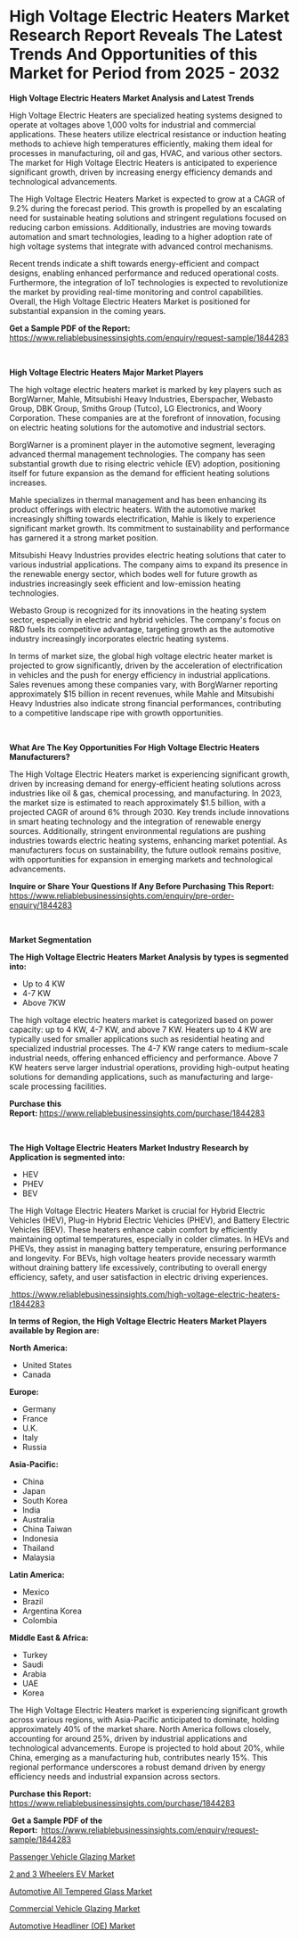 <p><h1>High Voltage Electric Heaters Market Research Report Reveals The Latest Trends And Opportunities of this Market for Period from 2025 - 2032</h1></p><p><strong>High Voltage Electric Heaters Market Analysis and Latest Trends</strong></p>
<p><p>High Voltage Electric Heaters are specialized heating systems designed to operate at voltages above 1,000 volts for industrial and commercial applications. These heaters utilize electrical resistance or induction heating methods to achieve high temperatures efficiently, making them ideal for processes in manufacturing, oil and gas, HVAC, and various other sectors. The market for High Voltage Electric Heaters is anticipated to experience significant growth, driven by increasing energy efficiency demands and technological advancements.</p><p>The High Voltage Electric Heaters Market is expected to grow at a CAGR of 9.2% during the forecast period. This growth is propelled by an escalating need for sustainable heating solutions and stringent regulations focused on reducing carbon emissions. Additionally, industries are moving towards automation and smart technologies, leading to a higher adoption rate of high voltage systems that integrate with advanced control mechanisms.</p><p>Recent trends indicate a shift towards energy-efficient and compact designs, enabling enhanced performance and reduced operational costs. Furthermore, the integration of IoT technologies is expected to revolutionize the market by providing real-time monitoring and control capabilities. Overall, the High Voltage Electric Heaters Market is positioned for substantial expansion in the coming years.</p></p>
<p><strong>Get a Sample PDF of the Report:&nbsp;</strong> <a href="https://www.reliablebusinessinsights.com/enquiry/request-sample/1844283?utm_campaign=100&utm_medium=2&utm_source=Github&utm_content=ia&utm_term=31032025&utm_id=high-voltage-electric-heaters">https://www.reliablebusinessinsights.com/enquiry/request-sample/1844283</a></p>
<p>&nbsp;</p>
<p><strong>High Voltage Electric Heaters Major Market Players</strong></p>
<p><p>The high voltage electric heaters market is marked by key players such as BorgWarner, Mahle, Mitsubishi Heavy Industries, Eberspacher, Webasto Group, DBK Group, Smiths Group (Tutco), LG Electronics, and Woory Corporation. These companies are at the forefront of innovation, focusing on electric heating solutions for the automotive and industrial sectors.</p><p>BorgWarner is a prominent player in the automotive segment, leveraging advanced thermal management technologies. The company has seen substantial growth due to rising electric vehicle (EV) adoption, positioning itself for future expansion as the demand for efficient heating solutions increases.</p><p>Mahle specializes in thermal management and has been enhancing its product offerings with electric heaters. With the automotive market increasingly shifting towards electrification, Mahle is likely to experience significant market growth. Its commitment to sustainability and performance has garnered it a strong market position.</p><p>Mitsubishi Heavy Industries provides electric heating solutions that cater to various industrial applications. The company aims to expand its presence in the renewable energy sector, which bodes well for future growth as industries increasingly seek efficient and low-emission heating technologies.</p><p>Webasto Group is recognized for its innovations in the heating system sector, especially in electric and hybrid vehicles. The company's focus on R&D fuels its competitive advantage, targeting growth as the automotive industry increasingly incorporates electric heating systems.</p><p>In terms of market size, the global high voltage electric heater market is projected to grow significantly, driven by the acceleration of electrification in vehicles and the push for energy efficiency in industrial applications. Sales revenues among these companies vary, with BorgWarner reporting approximately $15 billion in recent revenues, while Mahle and Mitsubishi Heavy Industries also indicate strong financial performances, contributing to a competitive landscape ripe with growth opportunities.</p></p>
<p>&nbsp;</p>
<p><strong>What Are The Key Opportunities For High Voltage Electric Heaters Manufacturers?</strong></p>
<p><p>The High Voltage Electric Heaters market is experiencing significant growth, driven by increasing demand for energy-efficient heating solutions across industries like oil & gas, chemical processing, and manufacturing. In 2023, the market size is estimated to reach approximately $1.5 billion, with a projected CAGR of around 6% through 2030. Key trends include innovations in smart heating technology and the integration of renewable energy sources. Additionally, stringent environmental regulations are pushing industries towards electric heating systems, enhancing market potential. As manufacturers focus on sustainability, the future outlook remains positive, with opportunities for expansion in emerging markets and technological advancements.</p></p>
<p><strong>Inquire or Share Your Questions If Any Before Purchasing This Report:</strong> <a href="https://www.reliablebusinessinsights.com/enquiry/pre-order-enquiry/1844283?utm_campaign=100&utm_medium=2&utm_source=Github&utm_content=ia&utm_term=31032025&utm_id=high-voltage-electric-heaters">https://www.reliablebusinessinsights.com/enquiry/pre-order-enquiry/1844283</a></p>
<p>&nbsp;</p>
<p><strong>Market Segmentation</strong></p>
<p><strong>The High Voltage Electric Heaters Market Analysis by types is segmented into:</strong></p>
<p><ul><li>Up to 4 KW</li><li>4-7 KW</li><li>Above 7KW</li></ul></p>
<p><p>The high voltage electric heaters market is categorized based on power capacity: up to 4 KW, 4-7 KW, and above 7 KW. Heaters up to 4 KW are typically used for smaller applications such as residential heating and specialized industrial processes. The 4-7 KW range caters to medium-scale industrial needs, offering enhanced efficiency and performance. Above 7 KW heaters serve larger industrial operations, providing high-output heating solutions for demanding applications, such as manufacturing and large-scale processing facilities.</p></p>
<p><strong>Purchase this Report:&nbsp;</strong><a href="https://www.reliablebusinessinsights.com/purchase/1844283?utm_campaign=100&utm_medium=2&utm_source=Github&utm_content=ia&utm_term=31032025&utm_id=high-voltage-electric-heaters">https://www.reliablebusinessinsights.com/purchase/1844283</a></p>
<p>&nbsp;</p>
<p><strong>The High Voltage Electric Heaters Market Industry Research by Application is segmented into:</strong></p>
<p><ul><li>HEV</li><li>PHEV</li><li>BEV</li></ul></p>
<p><p>The High Voltage Electric Heaters Market is crucial for Hybrid Electric Vehicles (HEV), Plug-in Hybrid Electric Vehicles (PHEV), and Battery Electric Vehicles (BEV). These heaters enhance cabin comfort by efficiently maintaining optimal temperatures, especially in colder climates. In HEVs and PHEVs, they assist in managing battery temperature, ensuring performance and longevity. For BEVs, high voltage heaters provide necessary warmth without draining battery life excessively, contributing to overall energy efficiency, safety, and user satisfaction in electric driving experiences.</p></p>
<p><a href="https://www.reliablebusinessinsights.com/high-voltage-electric-heaters-r1844283?utm_campaign=100&utm_medium=2&utm_source=Github&utm_content=ia&utm_term=31032025&utm_id=high-voltage-electric-heaters">&nbsp;https://www.reliablebusinessinsights.com/high-voltage-electric-heaters-r1844283</a></p>
<p><strong>In terms of Region, the High Voltage Electric Heaters Market Players available by Region are:</strong></p>
<p>
    <p> <strong> North America: </strong>
        <ul>
            <li>United States</li>
            <li>Canada</li>
        </ul>
        </p> 
    <p> <strong> Europe: </strong>
        <ul>
            <li>Germany</li>
            <li>France</li>
            <li>U.K.</li>
            <li>Italy</li>
            <li>Russia</li>
        </ul>
        </p> 
    <p> <strong> Asia-Pacific: </strong>
        <ul>
            <li>China</li>
            <li>Japan</li>
            <li>South Korea</li>
            <li>India</li>
            <li>Australia</li>
            <li>China Taiwan</li>
            <li>Indonesia</li>
            <li>Thailand</li>
            <li>Malaysia</li>
        </ul>
        </p> 
    <p> <strong> Latin America: </strong>
        <ul>
            <li>Mexico</li>
            <li>Brazil</li>
            <li>Argentina Korea</li>
            <li>Colombia</li>
        </ul>
        </p> 
    <p> <strong> Middle East & Africa: </strong>
        <ul>
            <li>Turkey</li>
            <li>Saudi</li>
            <li>Arabia</li>
            <li>UAE</li>
            <li>Korea</li>
        </ul>
    </p>
    </p>
<p><p>The High Voltage Electric Heaters market is experiencing significant growth across various regions, with Asia-Pacific anticipated to dominate, holding approximately 40% of the market share. North America follows closely, accounting for around 25%, driven by industrial applications and technological advancements. Europe is projected to hold about 20%, while China, emerging as a manufacturing hub, contributes nearly 15%. This regional performance underscores a robust demand driven by energy efficiency needs and industrial expansion across sectors.</p></p>
<p><strong>Purchase this Report: </strong><a href="https://www.reliablebusinessinsights.com/purchase/1844283?utm_campaign=100&utm_medium=2&utm_source=Github&utm_content=ia&utm_term=31032025&utm_id=high-voltage-electric-heaters">https://www.reliablebusinessinsights.com/purchase/1844283</a></p>
<p>&nbsp;<strong>Get a Sample PDF of the Report:&nbsp;&nbsp;</strong><a href="https://www.reliablebusinessinsights.com/enquiry/request-sample/1844283?utm_campaign=100&utm_medium=2&utm_source=Github&utm_content=ia&utm_term=31032025&utm_id=high-voltage-electric-heaters">https://www.reliablebusinessinsights.com/enquiry/request-sample/1844283</a></p>
<p><strong></strong></p>
<p><p><a href="https://github.com/cordaysamaya/Market-Research-Report-List-1/blob/main/passenger-vehicle-glazing-market.md?utm_campaign=100&utm_medium=2&utm_source=Github&utm_content=ia&utm_term=31032025&utm_id=high-voltage-electric-heaters">Passenger Vehicle Glazing Market</a></p><p><a href="https://github.com/muoioconzej8/Market-Research-Report-List-1/blob/main/2-and-3-wheelers-ev-market.md?utm_campaign=100&utm_medium=2&utm_source=Github&utm_content=ia&utm_term=31032025&utm_id=high-voltage-electric-heaters">2 and 3 Wheelers EV Market</a></p><p><a href="https://github.com/kuciakkukalo/Market-Research-Report-List-1/blob/main/automotive-all-tempered-glass-market.md?utm_campaign=100&utm_medium=2&utm_source=Github&utm_content=ia&utm_term=31032025&utm_id=high-voltage-electric-heaters">Automotive All Tempered Glass Market</a></p><p><a href="https://github.com/botocniveda/Market-Research-Report-List-1/blob/main/commercial-vehicle-glazing-market.md?utm_campaign=100&utm_medium=2&utm_source=Github&utm_content=ia&utm_term=31032025&utm_id=high-voltage-electric-heaters">Commercial Vehicle Glazing Market</a></p><p><a href="https://github.com/obajimlaweh59/Market-Research-Report-List-1/blob/main/automotive-headliner-oe-market.md?utm_campaign=100&utm_medium=2&utm_source=Github&utm_content=ia&utm_term=31032025&utm_id=high-voltage-electric-heaters">Automotive Headliner (OE) Market</a></p></p>